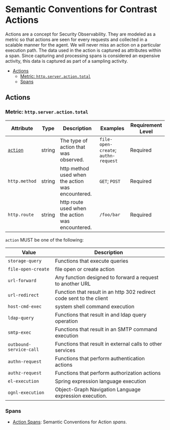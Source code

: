 # Semantic Conventions for Contrast Actions

Actions are a concept for Security Observability. They are modeled as a metric
so that actions are seen for every requests and collected in a scalable
manner for the agent. We will never miss an action on a particular execution path.
The data used in the action is captured as attributes within a span. Since
capturing and processing spans is considered an expensive activity, this data is captured
as part of a sampling activity.

<!-- toc -->

- [Actions](#actions)
  * [Metric: `http.server.action.total`](#metric-httpserveractiontotal)
  * [Spans](#spans)

<!-- tocstop -->

## Actions

### Metric: `http.server.action.total`

<!-- semconv metric.http.server.action.total(full) -->
| Attribute  | Type | Description  | Examples  | Requirement Level |
|---|---|---|---|---|
| [`action`](action-spans.md) | string | The type of action that was observed. | `file-open-create`; `authn-request` | Required |
| `http.method` | string | http method used when the action was encountered. | `GET`; `POST` | Required |
| `http.route` | string | http route used when the action was encountered. | `/foo/bar` | Required |

`action` MUST be one of the following:

| Value  | Description |
|---|---|
| `storage-query` | Functions that execute queries |
| `file-open-create` | file open or create action |
| `url-forward` | Any function designed to forward a request to another URL |
| `url-redirect` | Function that result in an http 302 redirect code sent to the client |
| `host-cmd-exec` | system shell command execution |
| `ldap-query` | Functions that result in and ldap query operation |
| `smtp-exec` | Functions that result in an SMTP command execution |
| `outbound-service-call` | Functions that result in external calls to other services |
| `authn-request` | Functions that perform authentication actions |
| `authz-request` | Functions that perform authorization actions |
| `el-execution` | Spring expression language execution |
| `ognl-execution` | Object-Graph Navigation Language expression execution. |
<!-- endsemconv -->

### Spans

- [Action Spans](action-spans.md): Semantic Conventions for Action _spans_.
